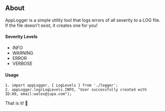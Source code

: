 ## About
AppLogger is a simple utility tool that logs errors of all severity to a LOG file.
If the file doesn't exist, it creates one for you!

#### Severity Levels
- INFO
- WARNING
- ERROR
- VERBOSE

#### Usage
```
1. import appLogger, { LogLevels } from './logger';
2. appLogger.log(LogLevels.INFO, "User successfully created with ID:89, email:walex@jupa.com");
```
That is it! 🚀

